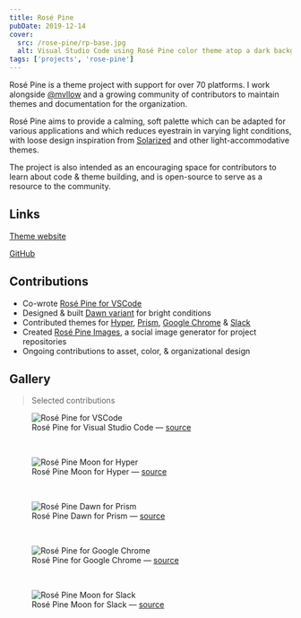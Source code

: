 ```yaml
---
title: Rosé Pine
pubDate: 2019-12-14
cover:
  src: /rose-pine/rp-base.jpg
  alt: Visual Studio Code using Rosé Pine color theme atop a dark background with colorful tropical plants. Rosé Pine incorporates bright white, ochre gold, pine green, rosy pink, lavender and seafoam text on a dark indigo background.
tags: ['projects', 'rose-pine']
---
```


Rosé Pine is a theme project with support for over 70 platforms. I work alongside [@mvllow](https://mellow.dev) and a growing community of contributors to maintain themes and documentation for the organization.

Rosé Pine aims to provide a calming, soft palette which can be adapted for various applications and which reduces eyestrain in varying light conditions, with loose design inspiration from [Solarized](https://ethanschoonover.com/solarized/) and other light-accommodative themes.

The project is also intended as an encouraging space for contributors to learn about code & theme building, and is open-source to serve as a resource to the community.

## Links

[Theme website](https://rosepinetheme.com)

[GitHub](https://github.com/rose-pine/rose-pine-theme)

## Contributions

- Co-wrote [Rosé Pine for VSCode](https://github.com/rose-pine/vscode)
- Designed & built [Dawn variant](https://rosepinetheme.com/palette#dawn-swatches) for bright conditions
- Contributed themes for [Hyper](https://github.com/rose-pine/hyper), [Prism](https://github.com/rose-pine/prism), [Google Chrome](https://github.com/rose-pine/google-chrome) & [Slack](https://github.com/rose-pine/slack)
- Created [Rosé Pine Images](/projects/rose-pine-images), a social image generator for project repositories
- Ongoing contributions to asset, color, & organizational design

## Gallery

> Selected contributions

<figure>
<img src="/rose-pine/rp-vscode-base.jpg" alt="Rosé Pine for VSCode" />
<figcaption>Rosé Pine for Visual Studio Code — <a href="https://github.com/rose-pine/vscode">source</a></figcaption> 
</figure>

<br />

<figure>
<img src="/rose-pine/rp-hyper-moon.jpg" alt="Rosé Pine Moon for Hyper" />
<figcaption>Rosé Pine Moon for Hyper — <a href="https://github.com/rose-pine/hyper">source</a></figcaption> 
</figure>

<br />

<figure>
<img src="/rose-pine/rp-prism-dawn.jpg" alt="Rosé Pine Dawn for Prism" />
<figcaption>Rosé Pine Dawn for Prism — <a href="https://github.com/rose-pine/prism">source</a></figcaption> 
</figure>

<br />

<figure>
<img src="/rose-pine/rp-chrome-base.jpg" alt="Rosé Pine for Google Chrome" />
<figcaption>Rosé Pine for Google Chrome — <a href="https://github.com/rose-pine/google-chrome">source</a></figcaption> 
</figure>

<br />

<figure>
<img src="/rose-pine/rp-slack-moon.jpg" alt="Rosé Pine Moon for Slack" />
<figcaption>Rosé Pine Moon for Slack — <a href="https://github.com/rose-pine/slack">source</a></figcaption> 
</figure>
